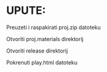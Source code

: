 # UPUTE:

Preuzeti i raspakirati proj.zip datoteku

Otvoriti proj.materials direktorij

Otvoriti release direktorij

Pokrenuti play.html datoteku
